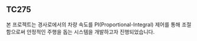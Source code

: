 ## TC275
본 프로젝트는 경사로에서의 차량 속도를 PI(Proportional-Integral) 제어를 통해 조절함으로써 안정적인 주행을 돕는 시스템을 개발하고자 진행되었습니다.
